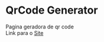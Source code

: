 # QrCode Generator
Pagina geradora de qr code <br>
Link para o <a href="https://qrcode-generator-gabrielbarbosa.netlify.app/" targer="_blank">Site</a>
